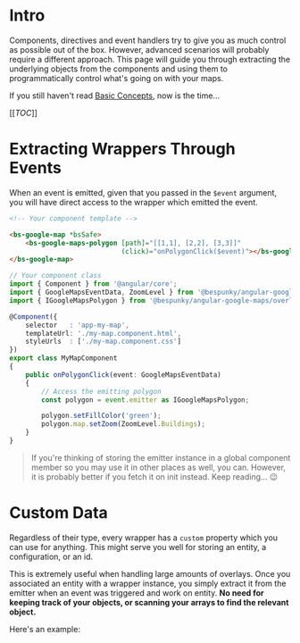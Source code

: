 # Intro
Components, directives and event handlers try to give you as much control as possible out of the box. However, advanced scenarios will probably require a different approach. This page will guide you through extracting the underlying objects from the components and using them to programmatically control what's going on with your maps.

If you still haven't read [Basic Concepts](/Basic-Concepts), now is the time...

[[_TOC_]]

# Extracting Wrappers Through Events
When an event is emitted, given that you passed in the `$event` argument, you will have direct access to the wrapper  which emitted the event.

```html
<!-- Your component template -->

<bs-google-map *bsSafe>
    <bs-google-maps-polygon [path]="[[1,1], [2,2], [3,3]]"
                            (click)="onPolygonClick($event)"></bs-google-maps-polygon>
</bs-google-map>
```

```typescript
// Your component class
import { Component } from '@angular/core';
import { GoogleMapsEventData, ZoomLevel } from '@bespunky/angular-google-maps/core';
import { IGoogleMapsPolygon } from '@bespunky/angular-google-maps/overlays';

@Component({
    selector   : 'app-my-map',
    templateUrl: './my-map.component.html',
    styleUrls  : ['./my-map.component.css']
})
export class MyMapComponent
{
    public onPolygonClick(event: GoogleMapsEventData)
    {
        // Access the emitting polygon
        const polygon = event.emitter as IGoogleMapsPolygon;

        polygon.setFillColor('green');
        polygon.map.setZoom(ZoomLevel.Buildings);
    }
}
```

> If you're thinking of storing the emitter instance in a global component member so you may use it in other places as well, you can. However, it is probably better if you fetch it on init instead. Keep reading... 😉

# Custom Data
Regardless of their type, every wrapper has a `custom` property which you can use for anything. This might serve you well for storing an entity, a configuration, or an id.

This is extremely useful when handling large amounts of overlays. Once you associated an entity with a wrapper instance, you simply extract it from the emitter when an event was triggered and work on entity. **No need for keeping track of your objects, or scanning your arrays to find the relevant object.**

Here's an example:

